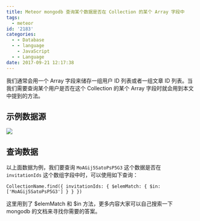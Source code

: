 ```yaml
---
title: Meteor mongodb 查询某个数据是否在 Collection 的某个 Array 字段中
tags:
  - meteor
id: '2183'
categories:
  - - Database
  - - language
    - JavaScript
  - - Language
date: 2017-09-21 12:17:38
---
```


我们通常会用一个 Array 字段来储存一组用户 ID 列表或者一组文章 ID 列表。当我们需要查询某个用户是否在这个 Collection 的某个 Array 字段时就会用到本文中提到的方法。
<!-- more -->
## 示例数据源

[![](http://www.mycode.net.cn/wp-content/uploads/2017/09/屏幕快照-2017-09-21-12.15.01.png)](http://www.mycode.net.cn/wp-content/uploads/2017/09/屏幕快照-2017-09-21-12.15.01.png)

## 查询数据

以上面数据为例，我们要查询 `MoAGij5SatoPsP5G3` 这个数据是否在 `invitationIds` 这个数组字段中时，可以使用如下查询：

```
CollectionName.find({ invitationIds: { $elemMatch: { $in: ['MoAGij5SatoPsP5G3'] } } })
```

这里用到了 $elemMatch 和 $in 方法，更多内容大家可以自己搜索一下 mongodb 的文档来寻找你需要的答案。